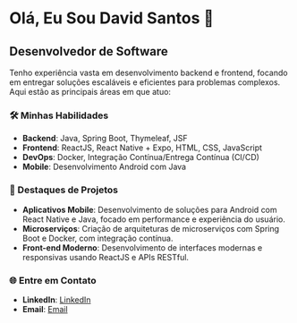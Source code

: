 # Olá, Eu Sou David Santos 👋

## Desenvolvedor de Software

Tenho experiência vasta em desenvolvimento backend e frontend, focando em entregar soluções escaláveis e eficientes para problemas complexos. Aqui estão as principais áreas em que atuo:

### 🛠️ Minhas Habilidades

- **Backend**: Java, Spring Boot, Thymeleaf, JSF
- **Frontend**: ReactJS, React Native + Expo, HTML, CSS, JavaScript
- **DevOps**: Docker, Integração Contínua/Entrega Contínua (CI/CD)
- **Mobile**: Desenvolvimento Android com Java

### 🌟 Destaques de Projetos

- **Aplicativos Mobile**: Desenvolvimento de soluções para Android com React Native e Java, focado em performance e experiência do usuário.
- **Microserviços**: Criação de arquiteturas de microserviços com Spring Boot e Docker, com integração contínua.
- **Front-end Moderno**: Desenvolvimento de interfaces modernas e responsivas usando ReactJS e APIs RESTful.

### 🌐 Entre em Contato

- **LinkedIn**: [LinkedIn](https://www.linkedin.com/in/david-santos-30712257/)
- **Email**: [Email](mailto:davidms.santos0@gmail.com)
